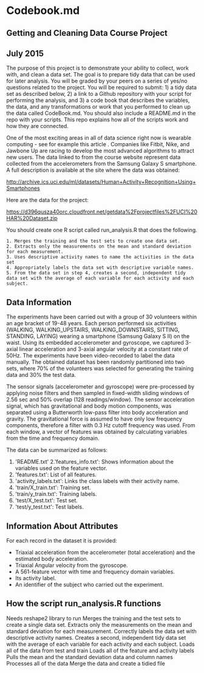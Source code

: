 # Codebook.md
## Getting and Cleaning Data Course Project
## July 2015

The purpose of this project is to demonstrate your ability to collect, work with, and clean a data set. The goal is to prepare tidy data 
that can be used for later analysis. You will be graded by your peers on a series of yes/no questions related to the project. You will be 
required to submit: 1) a tidy data set as described below, 2) a link to a Github repository with your script for performing the analysis,
and 3) a code book that describes the variables, the data, and any transformations or work that you performed to clean up the data called 
CodeBook.md. You should also include a README.md in the repo with your scripts. This repo explains how all of the scripts work and how 
they are connected. 

One of the most exciting areas in all of data science right now is wearable computing - see for example this article . Companies like
Fitbit, Nike, and Jawbone Up are racing to develop the most advanced algorithms to attract new users. The data linked to from the course 
website represent data collected from the accelerometers from the Samsung Galaxy S smartphone. A full description is available at the site 
where the data was obtained:

http://archive.ics.uci.edu/ml/datasets/Human+Activity+Recognition+Using+Smartphones

Here are the data for the project:

https://d396qusza40orc.cloudfront.net/getdata%2Fprojectfiles%2FUCI%20HAR%20Dataset.zip

 You should create one R script called run_analysis.R that does the following. 

    1. Merges the training and the test sets to create one data set.
    2. Extracts only the measurements on the mean and standard deviation for each measurement. 
    3. Uses descriptive activity names to name the activities in the data set
    4. Appropriately labels the data set with descriptive variable names. 
    5. From the data set in step 4, creates a second, independent tidy data set with the average of each variable for each activity and each subject.
## Data Information
The experiments have been carried out with a group of 30 volunteers within an age bracket of 19-48 years. Each person performed six activities 
(WALKING, WALKING_UPSTAIRS, WALKING_DOWNSTAIRS, SITTING, STANDING, LAYING) wearing a smartphone (Samsung Galaxy S II) on the waist. Using its 
embedded accelerometer and gyroscope, we captured 3-axial linear acceleration and 3-axial angular velocity at a constant rate of 50Hz. The 
experiments have been video-recorded to label the data manually. The obtained dataset has been randomly partitioned into two sets, where 70% 
of the volunteers was selected for generating the training data and 30% the test data.

The sensor signals (accelerometer and gyroscope) were pre-processed by applying noise filters and then sampled in fixed-width sliding windows 
of 2.56 sec and 50% overlap (128 readings/window). The sensor acceleration signal, which has gravitational and body motion components, was 
separated using a Butterworth low-pass filter into body acceleration and gravity. The gravitational force is assumed to have only low frequency 
components, therefore a filter with 0.3 Hz cutoff frequency was used. From each window, a vector of features was obtained by calculating variables 
from the time and frequency domain.

 The data can be summarized as follows:
 
1. 'README.txt'
2.'features_info.txt': Shows information about the variables used on the feature vector.
3. 'features.txt': List of all features.
4. 'activity_labels.txt': Links the class labels with their activity name.
5. 'train/X_train.txt': Training set.
6. 'train/y_train.txt': Training labels.
7. 'test/X_test.txt': Test set.
8. 'test/y_test.txt': Test labels.


## Information About Attributes
For each record in the dataset it is provided:
- Triaxial acceleration from the accelerometer (total acceleration) and the estimated body acceleration.
- Triaxial Angular velocity from the gyroscope.
- A 561-feature vector with time and frequency domain variables.
- Its activity label.
- An identifier of the subject who carried out the experiment. 

## How the script run_analysis.R functions
Needs reshape2 library to run
Merges the training and the test sets to create a single data set.
Extracts only the measurements on the mean and standard deviation for each measurement.
Correctly labels the data set with descriptive activity names.
Creates a second, independent tidy data set with the average of each variable for each activity and each subject.
Loads all of the data from test and train
Loads all of the feature and activity labels
Pulls the mean and the standard deviation data and column names
Processes all of the data
Merge the data and create a tidied file
 






